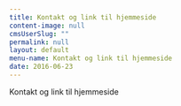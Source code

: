 ```yaml
---
title: Kontakt og link til hjemmeside
content-image: null
cmsUserSlug: ""
permalink: null
layout: default
menu-name: Kontakt og link til hjemmeside
date: 2016-06-23 
---
```


Kontakt og link til hjemmeside